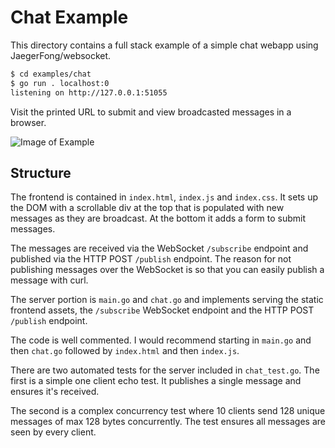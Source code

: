 # Chat Example

This directory contains a full stack example of a simple chat webapp using JaegerFong/websocket.

```bash
$ cd examples/chat
$ go run . localhost:0
listening on http://127.0.0.1:51055
```

Visit the printed URL to submit and view broadcasted messages in a browser.

![Image of Example](https://i.imgur.com/VwJl9Bh.png)

## Structure

The frontend is contained in `index.html`, `index.js` and `index.css`. It sets up the
DOM with a scrollable div at the top that is populated with new messages as they are broadcast.
At the bottom it adds a form to submit messages.

The messages are received via the WebSocket `/subscribe` endpoint and published via
the HTTP POST `/publish` endpoint. The reason for not publishing messages over the WebSocket
is so that you can easily publish a message with curl.

The server portion is `main.go` and `chat.go` and implements serving the static frontend
assets, the `/subscribe` WebSocket endpoint and the HTTP POST `/publish` endpoint.

The code is well commented. I would recommend starting in `main.go` and then `chat.go` followed by
`index.html` and then `index.js`.

There are two automated tests for the server included in `chat_test.go`. The first is a simple one
client echo test. It publishes a single message and ensures it's received.

The second is a complex concurrency test where 10 clients send 128 unique messages
of max 128 bytes concurrently. The test ensures all messages are seen by every client.
